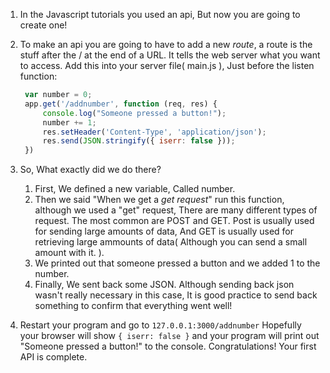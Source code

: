 1. In the Javascript tutorials you used an api, But now you are going to create one!
2. To make an api you are going to have to add a new _route_, a route is the stuff after the / at the end of a URL. It tells the web server what you want to access. Add this into your server file\( main.js \), Just before the listen function:

   ```js
    var number = 0;
    app.get('/addnumber', function (req, res) {
        console.log("Someone pressed a button!");
        number += 1;
        res.setHeader('Content-Type', 'application/json');
        res.send(JSON.stringify({ iserr: false }));
    })
   ```

3. So, What exactly did we do there?  
   1. First, We defined a new variable, Called number.  
   2. Then we said "When we get a _get request_" run this function, although we used a "get" request, There are many different types of request. The most common are POST and GET. Post is usually used for sending large amounts of data, And GET is usually used for retrieving large ammounts of data\( Although you can send a small amount with it. \).  
   3. We printed out that someone pressed a button and we added 1 to the number.  
   4. Finally, We sent back some JSON. Although sending back json wasn't really necessary in this case, It is good practice to send back something to confirm that everything went well!

4. Restart your program and go to `127.0.0.1:3000/addnumber` Hopefully your browser will show `{ iserr: false }` and your program will print out "Someone pressed a button!" to the console. Congratulations! Your first API is complete.



